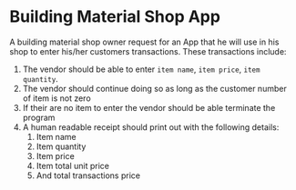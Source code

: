 # Building Material Shop App
A building material shop owner request for an App that he will use in his shop to enter his/her customers transactions. These transactions include:

1. The vendor should be able to enter `item name`, `item price`, `item quantity`.
2. The vendor should continue doing so as long as the customer number of item is not zero
3. If their are no item to enter the vendor should be able terminate the program
4. A human readable receipt should print out with the following details:
   1. Item name
   2. Item quantity
   3. Item price
   4. Item total unit price
   5. And total transactions price